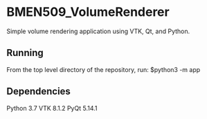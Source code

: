 # BMEN509_VolumeRenderer
Simple volume rendering application using VTK, Qt, and Python.

## Running
From the top level directory of the repository, run:
$python3 -m app

## Dependencies
Python 3.7
VTK 8.1.2
PyQt 5.14.1
